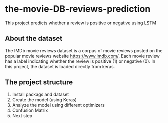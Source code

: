 # the-movie-DB-reviews-prediction
This project predicts whether a review is positive or negative using LSTM

## About the dataset
The IMDb movie reviews dataset is a corpus of movie reviews posted on the popular movie reviews website https://www.imdb.com/. Each movie review has a label indicating whether the review is positive (1) or negative (0).
In this project, the dataset is loaded directly from keras.

## The project structure
1. Install packags and dataset
2. Create the model (using Keras)
3. Analyze the model using different optimizers
4. Confusion Matrix
5. Next step
